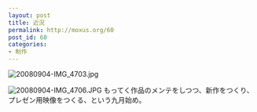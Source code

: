 ```yaml
---
layout: post
title: 近況
permalink: http://moxus.org/60
post_id: 60
categories: 
- 制作
---
```


![20080904-IMG_4703.jpg](http://moxuse.org/blog/media/1/20080904-IMG_4703.jpg)

![20080904-IMG_4706.JPG](http://moxuse.org/blog/media/1/20080904-IMG_4706.JPG)
もってく作品のメンテをしつつ、新作をつくり、プレゼン用映像をつくる、という九月始め。